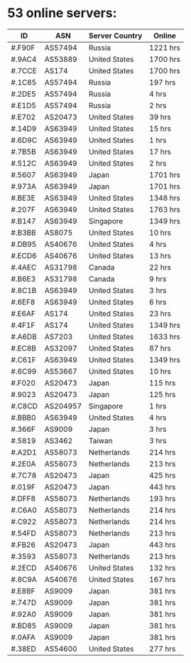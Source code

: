 # 53 online servers:

| ID | ASN | Server Country | Online |
| ------ | ------ | ------ | ------ |
| #.F90F | AS57494 | Russia | 1221 hrs |
| #.9AC4 | AS53889 | United States | 1700 hrs |
| #.7CCE | AS174 | United States | 1700 hrs |
| #.1C65 | AS57494 | Russia | 197 hrs |
| #.2DE5 | AS57494 | Russia | 4 hrs |
| #.E1D5 | AS57494 | Russia | 2 hrs |
| #.E702 | AS20473 | United States | 39 hrs |
| #.14D9 | AS63949 | United States | 15 hrs |
| #.6D9C | AS63949 | United States | 1 hrs |
| #.7B5B | AS63949 | United States | 17 hrs |
| #.512C | AS63949 | United States | 2 hrs |
| #.5607 | AS63949 | Japan | 1701 hrs |
| #.973A | AS63949 | Japan | 1701 hrs |
| #.BE3E | AS63949 | United States | 1348 hrs |
| #.207F | AS63949 | United States | 1763 hrs |
| #.B147 | AS63949 | Singapore | 1349 hrs |
| #.B3BB | AS8075 | United States | 10 hrs |
| #.DB95 | AS40676 | United States | 4 hrs |
| #.ECD6 | AS40676 | United States | 13 hrs |
| #.4AEC | AS31798 | Canada | 22 hrs |
| #.B6E3 | AS31798 | Canada | 9 hrs |
| #.8C1B | AS63949 | United States | 3 hrs |
| #.6EF8 | AS63949 | United States | 6 hrs |
| #.E6AF | AS174 | United States | 23 hrs |
| #.4F1F | AS174 | United States | 1349 hrs |
| #.A6DB | AS7203 | United States | 1633 hrs |
| #.EC8B | AS32097 | United States | 87 hrs |
| #.C61F | AS63949 | United States | 1349 hrs |
| #.6C99 | AS53667 | United States | 10 hrs |
| #.F020 | AS20473 | Japan | 115 hrs |
| #.9023 | AS20473 | Japan | 125 hrs |
| #.C8CD | AS204957 | Singapore | 1 hrs |
| #.BBB0 | AS63949 | United States | 4 hrs |
| #.366F | AS9009 | Japan | 3 hrs |
| #.5819 | AS3462 | Taiwan | 3 hrs |
| #.A2D1 | AS58073 | Netherlands | 214 hrs |
| #.2E0A | AS58073 | Netherlands | 213 hrs |
| #.7C78 | AS20473 | Japan | 425 hrs |
| #.019F | AS20473 | Japan | 443 hrs |
| #.DFF8 | AS58073 | Netherlands | 193 hrs |
| #.C6A0 | AS58073 | Netherlands | 214 hrs |
| #.C922 | AS58073 | Netherlands | 214 hrs |
| #.54FD | AS58073 | Netherlands | 213 hrs |
| #.FB26 | AS20473 | Japan | 443 hrs |
| #.3593 | AS58073 | Netherlands | 213 hrs |
| #.2ECD | AS40676 | United States | 132 hrs |
| #.8C9A | AS40676 | United States | 167 hrs |
| #.E8BF | AS9009 | Japan | 381 hrs |
| #.747D | AS9009 | Japan | 381 hrs |
| #.92A0 | AS9009 | Japan | 381 hrs |
| #.BD85 | AS9009 | Japan | 381 hrs |
| #.0AFA | AS9009 | Japan | 381 hrs |
| #.38ED | AS54600 | United States | 277 hrs |


